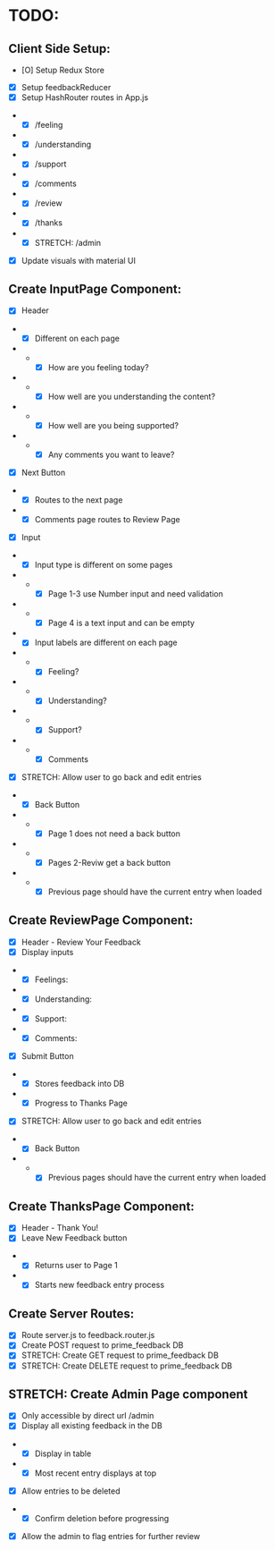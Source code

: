 # TODO:

## Client Side Setup:

- [O] Setup Redux Store
- [X] Setup feedbackReducer
- [X] Setup HashRouter routes in App.js
- - [X] /feeling
- - [X] /understanding
- - [X] /support
- - [X] /comments
- - [X] /review
- - [X] /thanks
- - [X] STRETCH: /admin
- [X] Update visuals with material UI

## Create InputPage Component:

- [X] Header
 - - [X] Different on each page
 - - - [X] How are you feeling today?
 - - - [X] How well are you understanding the content?
 - - - [X] How well are you being supported?
 - - - [X] Any comments you want to leave?
- [X] Next Button
- - [X] Routes to the next page
- - [X] Comments page routes to Review Page
- [X] Input
- - [X] Input type is different on some pages
- - - [X] Page 1-3 use Number input and need validation
- - - [X] Page 4 is a text input and can be empty
- - [X] Input labels are different on each page
- - - [X] Feeling?
- - - [X] Understanding?
- - - [X] Support?
- - - [X] Comments

- [X] STRETCH: Allow user to go back and edit entries
- - [X] Back Button
- - - [X] Page 1 does not need a back button
- - - [X] Pages 2-Reviw get a back button
- - - [X] Previous page should have the current entry when loaded

## Create ReviewPage Component:

- [X] Header - Review Your Feedback
- [X] Display inputs
- - [X] Feelings:
- - [X] Understanding: 
- - [X] Support: 
- - [X] Comments: 
- [X] Submit Button
- - [X] Stores feedback into DB
- - [X] Progress to Thanks Page

- [X] STRETCH: Allow user to go back and edit entries
- - [X] Back Button
- - - [X] Previous pages should have the current entry when loaded

## Create ThanksPage Component:

- [X] Header - Thank You!
- [X] Leave New Feedback button
- - [X] Returns user to Page 1
- - [X] Starts new feedback entry process

## Create Server Routes:

- [X] Route server.js to feedback.router.js
- [X] Create POST request to prime_feedback DB
- [X] STRETCH: Create GET request to prime_feedback DB
- [X] STRETCH: Create DELETE request to prime_feedback DB

## STRETCH: Create Admin Page component

- [X] Only accessible by direct url /admin
- [X] Display all existing feedback in the DB
- - [X] Display in table
- - [X] Most recent entry displays at top
- [X] Allow entries to be deleted
- - [X] Confirm deletion before progressing
- [X] Allow the admin to flag entries for further review
